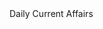 <head>
  <title>
    AuraiyaOnline
  </title>
  
  <style>
  .body {
     text-align: center;
     }
  
  </style>
  
  
</head>

<body>
  Daily Current Affairs
</body>
